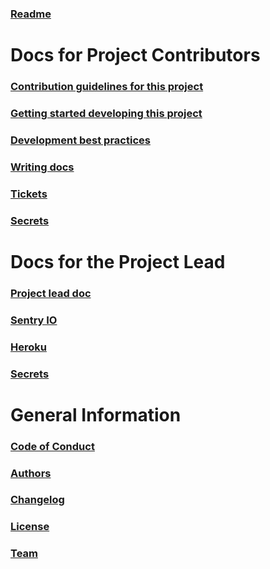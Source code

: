 ### [Readme](../README.md)

# Docs for Project Contributors

### [Contribution guidelines for this project](CONTRIBUTING.md)

### [Getting started developing this project](GETTING_STARTED_DEVELOPING.md)

### [Development best practices](DEVELOPMENT_BEST_PRACTICES.md)

### [Writing docs](DOCUMENTATION.md)

### [Tickets](TICKETS.md)

### [Secrets](SECRETS.md)

# Docs for the Project Lead

### [Project lead doc](PROJECT_LEAD.md)

### [Sentry IO](SENTRY.md)

### [Heroku](HEROKU.md)

### [Secrets](SECRETS.md)

# General Information

### [Code of Conduct](../CODE_OF_CONDUCT.md)

### [Authors](../AUTHORS.rst)

### [Changelog](../CHANGELOG.rst)

### [License](../LICENSE)

### [Team](TEAM.md)
